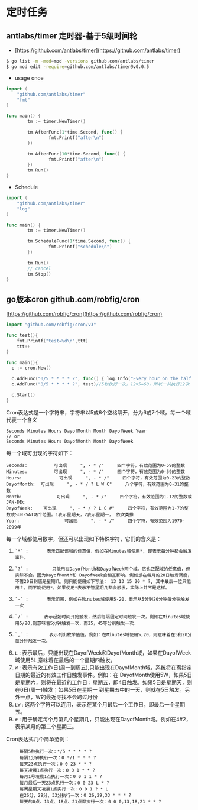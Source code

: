 # 定时任务

## antlabs/timer 定时器-基于5级时间轮

- [https://github.com/antlabs/timer](https://github.com/antlabs/timer)

```bash
$ go list -m -mod=mod -versions github.com/antlabs/timer
$ go mod edit -require=github.com/antlabs/timer@v0.0.5
```

- usage once

```go
import (
    "github.com/antlabs/timer"
    "fmt"
)

func main() {
        tm := timer.NewTimer()

        tm.AfterFunc(1*time.Second, func() {
                fmt.Printf("after\n")
        })

        tm.AfterFunc(10*time.Second, func() {
                fmt.Printf("after\n")
        })
        tm.Run()
}
```

- Schedule

```go
import (
    "github.com/antlabs/timer"
    "log"
)

func main() {
        tm := timer.NewTimer()

        tm.ScheduleFunc(1*time.Second, func() {
                fmt.Printf("schedule\n")
        })

        tm.Run()
        // cancel
        tm.Stop()
}
```

## go版本cron github.com/robfig/cron

[https://github.com/robfig/cron](https://github.com/robfig/cron)

```go
import "github.com/robfig/cron/v3"

func test(){
    fmt.Printf("test=%d\n",ttt)
    ttt++
}

func main(){
  c := cron.New()

  c.AddFunc("0/5 * * * * ?", func() { log.Info("Every hour on the half hour") })
  c.AddFunc("0/5 * * * * ?", test)//5秒执行一次，12×5=60，所以一共执行12次

  c.Start()
}
```

Cron表达式是一个字符串，字符串以5或6个空格隔开，分为6或7个域，每一个域代表一个含义
```
Seconds Minutes Hours DayofMonth Month DayofWeek Year
// or
Seconds Minutes Hours DayofMonth Month DayofWeek
```
每一个域可出现的字符如下：
```
Seconds:          可出现     ", - * /"     四个字符，有效范围为0-59的整数
Minutes:          可出现     ", - * /"     四个字符，有效范围为0-59的整数
Hours:              可出现     ", - * /"     四个字符，有效范围为0-23的整数
DayofMonth:  可出现     ", - * / ? L W C"     八个字符，有效范围为0-31的整数
Month:             可出现     ", - * /"     四个字符，有效范围为1-12的整数或JAN-DEc
DayofWeek:    可出现     ", - * / ? L C #"     四个字符，有效范围为1-7的整数或SUN-SAT两个范围。1表示星期天，2表示星期一， 依次类推
Year:                 可出现     ", - * /"     四个字符，有效范围为1970-2099年
```
每一个域都使用数字，但还可以出现如下特殊字符，它们的含义是：

1.     `*` :       表示匹配该域的任意值，假如在Minutes域使用*, 即表示每分钟都会触发事件。
1.     `?` :         只能用在DayofMonth和DayofWeek两个域。它也匹配域的任意值，但实际不会。因为DayofMonth和 DayofWeek会相互影响。例如想在每月的20日触发调度，不管20日到底是星期几，则只能使用如下写法： 13 13 15 20 * ?, 其中最后一位只能用？，而不能使用*，如果使用*表示不管星期几都会触发，实际上并不是这样。
1.     `-` :       表示范围，例如在Minutes域使用5-20，表示从5分到20分钟每分钟触发一次
1.     `/` :      表示起始时间开始触发，然后每隔固定时间触发一次，例如在Minutes域使用5/20,则意味着5分钟触发一次，而25，45等分别触发一次.
1.     `,` :        表示列出枚举值值。例如：在Minutes域使用5,20，则意味着在5和20分每分钟触发一次。
1.    `L` :         表示最后，只能出现在DayofWeek和DayofMonth域，如果在DayofWeek域使用5L,意味着在最后的一个星期四触发。
1.    `W` :      表示有效工作日(周一到周五),只能出现在DayofMonth域，系统将在离指定日期的最近的有效工作日触发事件。例如：在 DayofMonth使用5W，如果5日是星期六，则将在最近的工作日：星期五，即4日触发。如果5日是星期天，则在6日(周一)触发；如果5日在星期一 到星期五中的一天，则就在5日触发。另外一点，W的最近寻找不会跨过月份
1.   `LW` :     这两个字符可以连用，表示在某个月最后一个工作日，即最后一个星期五。
1.   `#` :        用于确定每个月第几个星期几，只能出现在DayofMonth域。例如在4#2，表示某月的第二个星期三。

Cron表达式几个简单范例：
```
     每隔5秒执行一次：*/5 * * * * ?
     每隔1分钟执行一次：0 */1 * * * ?
     每天23点执行一次：0 0 23 * * ?
     每天凌晨1点执行一次：0 0 1 * * ?
     每月1号凌晨1点执行一次：0 0 1 1 * ?
     每月最后一天23点执行一次：0 0 23 L * ?
     每周星期天凌晨1点实行一次：0 0 1 ? * L
     在26分、29分、33分执行一次：0 26,29,33 * * * ?
     每天的0点、13点、18点、21点都执行一次：0 0 0,13,18,21 * * ?
```